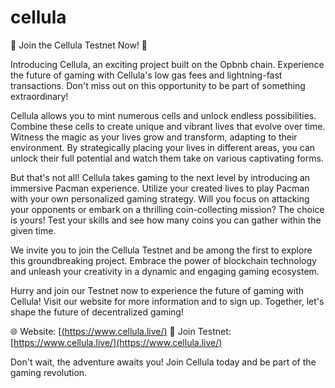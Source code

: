 # cellula
📢 Join the Cellula Testnet Now! 🚀

Introducing Cellula, an exciting project built on the Opbnb chain. Experience the future of gaming with Cellula's low gas fees and lightning-fast transactions. Don't miss out on this opportunity to be part of something extraordinary!

Cellula allows you to mint numerous cells and unlock endless possibilities. Combine these cells to create unique and vibrant lives that evolve over time. Witness the magic as your lives grow and transform, adapting to their environment. By strategically placing your lives in different areas, you can unlock their full potential and watch them take on various captivating forms.

But that's not all! Cellula takes gaming to the next level by introducing an immersive Pacman experience. Utilize your created lives to play Pacman with your own personalized gaming strategy. Will you focus on attacking your opponents or embark on a thrilling coin-collecting mission? The choice is yours! Test your skills and see how many coins you can gather within the given time.

We invite you to join the Cellula Testnet and be among the first to explore this groundbreaking project. Embrace the power of blockchain technology and unleash your creativity in a dynamic and engaging gaming ecosystem.

Hurry and join our Testnet now to experience the future of gaming with Cellula! Visit our website for more information and to sign up. Together, let's shape the future of decentralized gaming!

🌐 Website: [[(https://www.cellula.live/)](https://www.cellula.live/)
🚀 Join Testnet: [https://www.cellula.live/](https://www.cellula.live/)

Don't wait, the adventure awaits you! Join Cellula today and be part of the gaming revolution.

